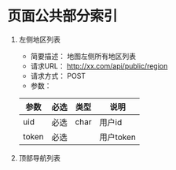 # 页面公共部分索引
1.  左侧地区列表

    * 简要描述：
    地图左侧所有地区列表
    * 请求URL：
    http://xx.com/api/public/region
    * 请求方式：
    POST
    * 参数：
    <table><thead><th>参数</th><th>必选</th><th>类型</th><th>说明</th></thead><tbody><tr><td>uid</td><td>必选</td><td>char</td><td>用户id</td></tr><tr><td>token</td><td>必选</td><td></td><td>用户token</td></tr></tbody></table>
    
1.  顶部导航列表
    
